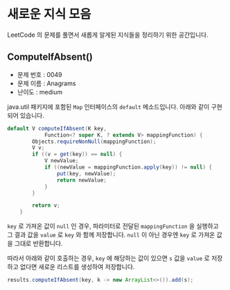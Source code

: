 # 새로운 지식 모음
LeetCode 의 문제를 풀면서 새롭게 알게된 지식들을 정리하기 위한 공간입니다.

## ComputeIfAbsent()
- 문제 번호 : 0049
- 문제 이름 : Anagrams
- 난이도 : medium

java.util 패키지에 포함된 `Map` 인터페이스의 `default` 메소드입니다.
아래와 같이 구현되어 있습니다.
```java
default V computeIfAbsent(K key,
            Function<? super K, ? extends V> mappingFunction) {
        Objects.requireNonNull(mappingFunction);
        V v;
        if ((v = get(key)) == null) {
            V newValue;
            if ((newValue = mappingFunction.apply(key)) != null) {
                put(key, newValue);
                return newValue;
            }
        }

        return v;
    }
```
`key` 로 가져온 값이 `null` 인 경우, 파라미터로 전달된 `mappingFunction` 을 실행하고 그 결과 값을 `value` 로 `key` 와 함께 저장합니다.
`null` 이 아닌 경우엔 `key` 로 가져온 값을 그대로 반환합니다.

따라서 아래와 같이 호출하는 경우, `key` 에 해당하는 값이 있으면 `s` 값을 `value` 로 저장하고 없다면 새로운 리스트를 생성하여 저장합니다.
```java
results.computeIfAbsent(key, k -> new ArrayList<>()).add(s);
```